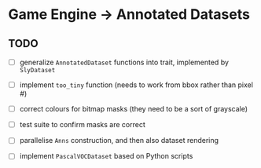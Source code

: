 # Game Engine -> Annotated Datasets 

## TODO
- [ ] generalize `AnnotatedDataset` functions into trait, implemented by
    `SlyDataset`
- [ ] implement `too_tiny` function (needs to work from bbox rather than pixel
    #)
- [ ] correct colours for bitmap masks (they need to be a sort of grayscale)
- [ ] test suite to confirm masks are correct
- [ ] parallelise `Anns` construction, and then also dataset rendering
- [ ] implement `PascalVOCDataset` based on Python scripts


